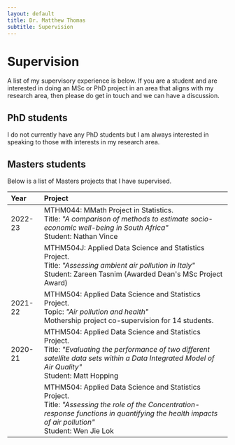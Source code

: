 ```yaml
---
layout: default
title: Dr. Matthew Thomas
subtitle: Supervision
---
```


# Supervision

A list of my supervisory experience is below. If you are a student and are interested in doing an MSc or PhD project in an area that aligns with my research area, then please do get in touch and we can have a discussion. 

## PhD students

I do not currently have any PhD students but I am always interested in speaking to those with interests in my research area. 

## Masters students

Below is a list of Masters projects that I have supervised.

| Year        | Project         |
|:-------------|:--------------| 
| 2022-23  | MTHM044: MMath Project in Statistics.                  <br> Title: _"A comparison of methods to estimate socio-economic well-being in South Africa"_ <br>  Student: Nathan Vince |
|          | MTHM504J: Applied Data Science and Statistics Project. <br> Title: _"Assessing ambient air pollution in Italy"_ <br> Student: Zareen Tasnim (Awarded Dean's MSc Project Award) |
| 2021-22  | MTHM504: Applied Data Science and Statistics Project.  <br> Topic: _"Air pollution and health"_ <br>  Mothership project co-supervision for 14 students. |
| 2020-21  | MTHM504: Applied Data Science and Statistics Project.  <br> Title: _"Evaluating the performance of two different satellite data sets within a Data Integrated Model of Air Quality"_ <br> Student: Matt Hopping  |
|          | MTHM504: Applied Data Science and Statistics Project.  <br> Title: _"Assessing the role of the Concentration-response functions in quantifying the health impacts of air pollution"_ <br> Student: Wen Jie Lok |

